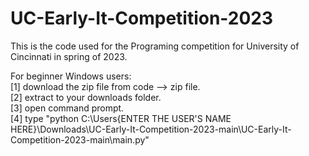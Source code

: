 # UC-Early-It-Competition-2023
This is the code used for the Programing competition for University of Cincinnati in spring of 2023.<br />

For beginner Windows users: <br />
[1] download the zip file from code --> zip file. <br />
[2] extract to your downloads folder. <br />
[3] open command prompt. <br />
[4] type "python C:\Users\{ENTER THE USER'S NAME HERE}\Downloads\UC-Early-It-Competition-2023-main\UC-Early-It-Competition-2023-main\main.py" <br />
